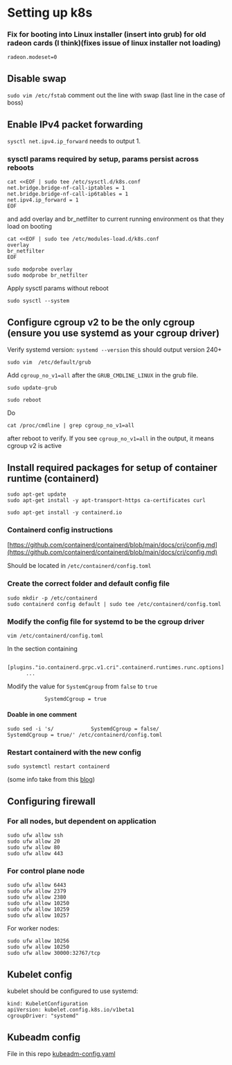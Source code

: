 # Setting up k8s

### Fix for booting into Linux installer (insert into grub) for old radeon cards (I think)(fixes issue of linux installer not loading)

```
radeon.modeset=0
```

## Disable swap

```sudo vim /etc/fstab``` comment out the line with swap (last line in the case of boss)

## Enable IPv4 packet forwarding

```sysctl net.ipv4.ip_forward``` needs to output 1.

### sysctl params required by setup, params persist across reboots

```
cat <<EOF | sudo tee /etc/sysctl.d/k8s.conf
net.bridge.bridge-nf-call-iptables = 1
net.bridge.bridge-nf-call-ip6tables = 1
net.ipv4.ip_forward = 1
EOF
```

and add overlay and br_netfilter to current running environment os that they load on booting

```
cat <<EOF | sudo tee /etc/modules-load.d/k8s.conf
overlay
br_netfilter
EOF
```

```
sudo modprobe overlay
sudo modprobe br_netfilter
```

Apply sysctl params without reboot

```
sudo sysctl --system
```

## Configure cgroup v2 to be the only cgroup (ensure you use systemd as your cgroup driver)

Verify systemd version: ```systemd --version``` this should output version 240+

```
sudo vim  /etc/default/grub
```

Add `cgroup_no_v1=all` after the `GRUB_CMDLINE_LINUX` in the grub file.

```
sudo update-grub
```

```
sudo reboot
```

Do

```
cat /proc/cmdline | grep cgroup_no_v1=all
```

after reboot to verify. If you see `cgroup_no_v1=all` in the output, it means cgroup v2 is active

## Install required packages for setup of container runtime (containerd)

```
sudo apt-get update
sudo apt-get install -y apt-transport-https ca-certificates curl
```

```
sudo apt-get install -y containerd.io
```

### Containerd config instructions

 [https://github.com/containerd/containerd/blob/main/docs/cri/config.md](https://github.com/containerd/containerd/blob/main/docs/cri/config.md)

Should be located in `/etc/containerd/config.toml`

### Create the correct folder and default config file

```
sudo mkdir -p /etc/containerd
sudo containerd config default | sudo tee /etc/containerd/config.toml
```

### Modify the config file for systemd to be the cgroup driver

```
vim /etc/containerd/config.toml
```

In the section containing

```
      [plugins."io.containerd.grpc.v1.cri".containerd.runtimes.runc.options]
      ...
```

Modify the value for `SystemCgroup` from `false` to `true`

```
            SystemdCgroup = true
```

#### Doable in one comment

```
sudo sed -i 's/            SystemdCgroup = false/            SystemdCgroup = true/' /etc/containerd/config.toml
```

### Restart containerd with the new config

```
sudo systemctl restart containerd
```

(some info take from this [blog](https://www.nocentino.com/posts/2021-12-27-installing-and-configuring-containerd-as-a-kubernetes-container-runtime/))

## Configuring firewall

### For all nodes, but dependent on application

```
sudo ufw allow ssh
sudo ufw allow 20
sudo ufw allow 80
sudo ufw allow 443
```

### For control plane node

```
sudo ufw allow 6443
sudo ufw allow 2379
sudo ufw allow 2380
sudo ufw allow 10250
sudo ufw allow 10259
sudo ufw allow 10257
```

For worker nodes:

```
sudo ufw allow 10256
sudo ufw allow 10250
sudo ufw allow 30000:32767/tcp
```

## Kubelet config

kubelet should be configured to use systemd:

```
kind: KubeletConfiguration
apiVersion: kubelet.config.k8s.io/v1beta1
cgroupDriver: "systemd"
```

## Kubeadm config

File in this repo [kubeadm-config.yaml](./kubeadm-config.yaml)
